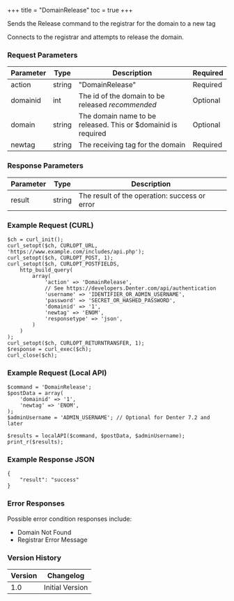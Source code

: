 +++
title = "DomainRelease"
toc = true
+++

Sends the Release command to the registrar for the domain to a new tag

Connects to the registrar and attempts to release the domain.

### Request Parameters

| Parameter | Type | Description | Required |
| --------- | ---- | ----------- | -------- |
| action | string | "DomainRelease" | Required |
| domainid | int | The id of the domain to be released *recommended* | Optional |
| domain | string | The domain name to be released. This or $domainid is required | Optional |
| newtag | string | The receiving tag for the domain | Required |

### Response Parameters

| Parameter | Type | Description |
| --------- | ---- | ----------- |
| result | string | The result of the operation: success or error |


### Example Request (CURL)

```
$ch = curl_init();
curl_setopt($ch, CURLOPT_URL, 'https://www.example.com/includes/api.php');
curl_setopt($ch, CURLOPT_POST, 1);
curl_setopt($ch, CURLOPT_POSTFIELDS,
    http_build_query(
        array(
            'action' => 'DomainRelease',
            // See https://developers.Denter.com/api/authentication
            'username' => 'IDENTIFIER_OR_ADMIN_USERNAME',
            'password' => 'SECRET_OR_HASHED_PASSWORD',
            'domainid' => '1',
            'newtag' => 'ENOM',
            'responsetype' => 'json',
        )
    )
);
curl_setopt($ch, CURLOPT_RETURNTRANSFER, 1);
$response = curl_exec($ch);
curl_close($ch);
```


### Example Request (Local API)

```
$command = 'DomainRelease';
$postData = array(
    'domainid' => '1',
    'newtag' => 'ENOM',
);
$adminUsername = 'ADMIN_USERNAME'; // Optional for Denter 7.2 and later

$results = localAPI($command, $postData, $adminUsername);
print_r($results);
```


### Example Response JSON

```
{
    "result": "success"
}
```


### Error Responses

Possible error condition responses include:

* Domain Not Found
* Registrar Error Message


### Version History

| Version | Changelog |
| ------- | --------- |
| 1.0 | Initial Version |
